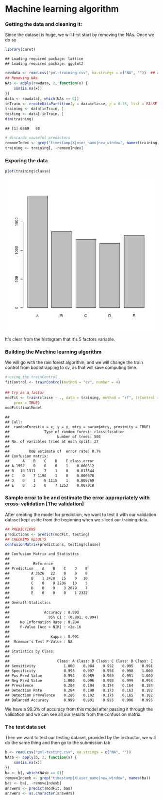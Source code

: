 Machine learning algorithm 
========================================================

### Getting the data and cleaning it:
Since the dataset is huge, we will first start by removing the NAs.
Once we do so

```r
library(caret)
```

```
## Loading required package: lattice
## Loading required package: ggplot2
```

```r
rawdata <- read.csv("pml-training.csv", na.strings = c("NA", ""))  ## reading data from csv file
## Removing NAs
NAs <- apply(rawdata, 2, function(x) {
    sum(is.na(x))
})
data <- rawdata[, which(NAs == 0)]
inTrain <- createDataPartition(y = data$classe, p = 0.35, list = FALSE)  ## try 0.25 next time
training <- data[inTrain, ]
testing <- data[-inTrain, ]
dim(training)
```

```
## [1] 6869   60
```

```r
# discards unuseful predictors
removeIndex <- grep("timestamp|X|user_name|new_window", names(training))
training <- training[, -removeIndex]
```

### Exporing the data 

```r
plot(training$classe)
```

![plot of chunk unnamed-chunk-2](figure/unnamed-chunk-2.png) 

It's clear from the histogram that it's 5 factors variable. 

### Building the Machine learning algorithm
We will go with the rain forest algorithm, and we will change the train control from bootstrapping to cv,
as that will save computing time.


```r
# using the trainControl
fitControl <- trainControl(method = "cv", number = 4)

## try as a factor
modFit <- train(classe ~ ., data = training, method = "rf", trControl = fitControl, 
    prox = TRUE)
modFit$finalModel
```

```
## 
## Call:
##  randomForest(x = x, y = y, mtry = param$mtry, proximity = TRUE) 
##                Type of random forest: classification
##                      Number of trees: 500
## No. of variables tried at each split: 27
## 
##         OOB estimate of  error rate: 0.7%
## Confusion matrix:
##      A    B    C    D    E class.error
## A 1952    0    0    0    1    0.000512
## B   10 1311    7    1    0    0.013544
## C    0    7 1190    1    0    0.006678
## D    0    1    9 1115    1    0.009769
## E    0    3    0    7 1253    0.007918
```


### Sample error to be and estimate the error appropriately with cross-validation [The validation]
After creating the model for prediction, we want to test it with our validation dataset kept aside from the beginning when we sliced our training data.

```r
## PREDICTIONS
predictions <- predict(modFit, testing)
## CHECKING RESULTS
confusionMatrix(predictions, testing$classe)
```

```
## Confusion Matrix and Statistics
## 
##           Reference
## Prediction    A    B    C    D    E
##          A 3626   22    0    0    0
##          B    1 2428   15    0   10
##          C    0    9 2206   10    5
##          D    0    9    3 2079    7
##          E    0    0    0    1 2322
## 
## Overall Statistics
##                                         
##                Accuracy : 0.993         
##                  95% CI : (0.991, 0.994)
##     No Information Rate : 0.284         
##     P-Value [Acc > NIR] : <2e-16        
##                                         
##                   Kappa : 0.991         
##  Mcnemar's Test P-Value : NA            
## 
## Statistics by Class:
## 
##                      Class: A Class: B Class: C Class: D Class: E
## Sensitivity             1.000    0.984    0.992    0.995    0.991
## Specificity             0.998    0.997    0.998    0.998    1.000
## Pos Pred Value          0.994    0.989    0.989    0.991    1.000
## Neg Pred Value          1.000    0.996    0.998    0.999    0.998
## Prevalence              0.284    0.194    0.174    0.164    0.184
## Detection Rate          0.284    0.190    0.173    0.163    0.182
## Detection Prevalence    0.286    0.192    0.175    0.165    0.182
## Balanced Accuracy       0.999    0.991    0.995    0.996    0.995
```

We have a 99.3% of accuracy from this model after passing it through the validation and we can see all our results from the confussion matrix.

### The test data set
Then we want to test our testing dataset, provided by the instructor, we will do the same thing and then go to the submission tab


```r
b <- read.csv("pml-testing.csv", na.strings = c("NA", ""))
NAsb <- apply(b, 2, function(x) {
    sum(is.na(x))
})
ba <- b[, which(NAsb == 0)]
removeIndexb <- grep("timestamp|X|user_name|new_window", names(ba))
bas <- ba[, -removeIndexb]
answers <- predict(modFit, bas)
answers <- as.character(answers)
```

